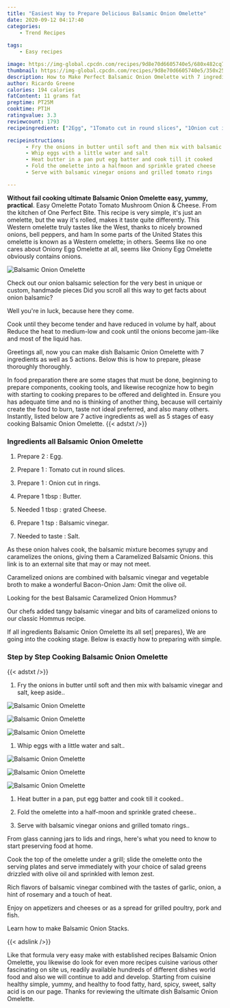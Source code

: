 ```yaml
---
title: "Easiest Way to Prepare Delicious Balsamic Onion Omelette"
date: 2020-09-12 04:17:40
categories:
    - Trend Recipes
    
tags:
    - Easy recipes

image: https://img-global.cpcdn.com/recipes/9d8e70d6605740e5/680x482cq70/balsamic-onion-omelette-recipe-main-photo.jpg
thumbnail: https://img-global.cpcdn.com/recipes/9d8e70d6605740e5/350x250cq70/balsamic-onion-omelette-recipe-main-photo.jpg
description: How to Make Perfect Balsamic Onion Omelette with 7 ingredients and 5 stages of easy cooking.
author: Ricardo Greene
calories: 194 calories
fatContent: 11 grams fat
preptime: PT25M
cooktime: PT1H
ratingvalue: 3.3
reviewcount: 1793
recipeingredient: ["2Egg", "1Tomato cut in round slices", "1Onion cut in rings", "1 tbspButter", "1 tbspgrated Cheese", "1 tspBalsamic vinegar", "to tasteSalt"]

recipeinstructions: 
      - Fry the onions in butter until soft and then mix with balsamic vinegar and salt keep aside 
      - Whip eggs with a little water and salt 
      - Heat butter in a pan put egg batter and cook till it cooked 
      - Fold the omelette into a halfmoon and sprinkle grated cheese 
      - Serve with balsamic vinegar onions and grilled tomato rings

---
```




**Without fail cooking ultimate Balsamic Onion Omelette easy, yummy, practical**. Easy Omelette Potato Tomato Mushroom Onion &amp; Cheese. From the kitchen of One Perfect Bite. This recipe is very simple, it&#39;s just an omelette, but the way it&#39;s rolled, makes it taste quite differently. This Western omelette truly tastes like the West, thanks to nicely browned onions, bell peppers, and ham In some parts of the United States this omelette is known as a Western omelette; in others. Seems like no one cares about Oniony Egg Omelette at all, seems like Oniony Egg Omelette obviously contains onions.


![Balsamic Onion Omelette](https://img-global.cpcdn.com/recipes/9d8e70d6605740e5/680x482cq70/balsamic-onion-omelette-recipe-main-photo.jpg "Balsamic Onion Omelette")



Check out our onion balsamic selection for the very best in unique or custom, handmade pieces Did you scroll all this way to get facts about onion balsamic?

Well you&#39;re in luck, because here they come.

Cook until they become tender and have reduced in volume by half, about Reduce the heat to medium-low and cook until the onions become jam-like and most of the liquid has.


Greetings all, now you can make dish Balsamic Onion Omelette with 7 ingredients as well as 5 actions. Below this is how to prepare, please thoroughly thoroughly.

In food preparation there are some stages that must be done, beginning to prepare components, cooking tools, and likewise recognize how to begin with starting to cooking prepares to be offered and delighted in. Ensure you has adequate time and no is thinking of another thing, because will certainly create the food to burn, taste not ideal preferred, and also many others. Instantly, listed below are 7 active ingredients as well as 5 stages of easy cooking Balsamic Onion Omelette.
{{< adstxt />}}

### Ingredients all Balsamic Onion Omelette


1. Prepare 2 : Egg.

1. Prepare 1 : Tomato cut in round slices.

1. Prepare 1 : Onion cut in rings.

1. Prepare 1 tbsp : Butter.

1. Needed 1 tbsp : grated Cheese.

1. Prepare 1 tsp : Balsamic vinegar.

1. Needed to taste : Salt.


As these onion halves cook, the balsamic mixture becomes syrupy and caramelizes the onions, giving them a Caramelized Balsamic Onions. this link is to an external site that may or may not meet.

Caramelized onions are combined with balsamic vinegar and vegetable broth to make a wonderful Bacon-Onion Jam: Omit the olive oil.

Looking for the best Balsamic Caramelized Onion Hommus?

Our chefs added tangy balsamic vinegar and bits of caramelized onions to our classic Hommus recipe.


If all ingredients Balsamic Onion Omelette its all set| prepares}, We are going into the cooking stage. Below is exactly how to preparing with simple.

### Step by Step Cooking Balsamic Onion Omelette

{{< adstxt />}}


1. Fry the onions in butter until soft and then mix with balsamic vinegar and salt, keep aside..



![Balsamic Onion Omelette](https://img-global.cpcdn.com/steps/fbef61798148aa8a/160x128cq70/balsamic-onion-omelette-recipe-step-1-photo.jpg" "Balsamic Onion Omelette")

![Balsamic Onion Omelette](https://img-global.cpcdn.com/steps/968c7f752696aacb/160x128cq70/balsamic-onion-omelette-recipe-step-1-photo.jpg" "Balsamic Onion Omelette")

![Balsamic Onion Omelette](https://img-global.cpcdn.com/steps/460821b2579856eb/160x128cq70/balsamic-onion-omelette-recipe-step-1-photo.jpg" "Balsamic Onion Omelette")



1. Whip eggs with a little water and salt..



![Balsamic Onion Omelette](https://img-global.cpcdn.com/steps/2fc850499a2c60cc/160x128cq70/balsamic-onion-omelette-recipe-step-2-photo.jpg" "Balsamic Onion Omelette")

![Balsamic Onion Omelette](https://img-global.cpcdn.com/steps/7d2da36b2e703edc/160x128cq70/balsamic-onion-omelette-recipe-step-2-photo.jpg" "Balsamic Onion Omelette")

![Balsamic Onion Omelette](https://img-global.cpcdn.com/steps/a976560d8593c1f0/160x128cq70/balsamic-onion-omelette-recipe-step-2-photo.jpg" "Balsamic Onion Omelette")



1. Heat butter in a pan, put egg batter and cook till it cooked..



1. Fold the omelette into a half-moon and sprinkle grated cheese..



1. Serve with balsamic vinegar onions and grilled tomato rings..




From glass canning jars to lids and rings, here&#39;s what you need to know to start preserving food at home.

Cook the top of the omelette under a grill; slide the omelette onto the serving plates and serve immediately with your choice of salad greens drizzled with olive oil and sprinkled with lemon zest.

Rich flavors of balsamic vinegar combined with the tastes of garlic, onion, a hint of rosemary and a touch of heat.

Enjoy on appetizers and cheeses or as a spread for grilled poultry, pork and fish.

Learn how to make Balsamic Onion Stacks.


{{< adslink />}}

Like that formula very easy make with established recipes Balsamic Onion Omelette, you likewise do look for even more recipes cuisine various other fascinating on site us, readily available hundreds of different dishes world food and also we will continue to add and develop. Starting from cuisine healthy simple, yummy, and healthy to food fatty, hard, spicy, sweet, salty acid is on our page. Thanks for reviewing the ultimate dish Balsamic Onion Omelette.
